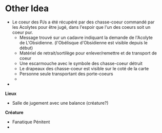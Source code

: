 # Other Idea


- Le coeur des PJs a été récupéré par des chasse-coeur commandé par les Acolytes pour être jugé, dans l'espoir que l'un des coeurs soit un coeur pur.
	- Message trouvé sur un cadavre indiquant la demande de l'Acolyte de L'Obsidienne. (l'Obélisque d'Obsidienne est visible depuis le début)
	- Matériel de retrait/sortilège pour enlever/remettre et de transport de coeur
	- Une escarmouche avec le symbole des chasse-coeur détruit
	- Le drapeaux des chasse-coeur est visible sur le coté de la carte
	- Personne seule transportant des porte-coeurs
	- 
- 

**Lieux**
- Salle de jugement avec une balance (créature?)

**Créature**
- Fanatique Pénitent
- 